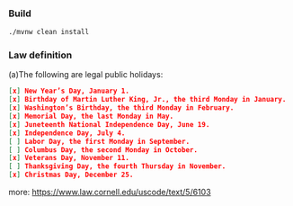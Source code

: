 ### Build 
```bash
./mvnw clean install 
```
### Law definition
(a)The following are legal public holidays:
```json
[x] New Year’s Day, January 1.
[x] Birthday of Martin Luther King, Jr., the third Monday in January.
[x] Washington’s Birthday, the third Monday in February.
[x] Memorial Day, the last Monday in May.
[x] Juneteenth National Independence Day, June 19.
[x] Independence Day, July 4.
[ ] Labor Day, the first Monday in September.
[ ] Columbus Day, the second Monday in October.
[x] Veterans Day, November 11.
[ ] Thanksgiving Day, the fourth Thursday in November.
[x] Christmas Day, December 25.
```
more: https://www.law.cornell.edu/uscode/text/5/6103